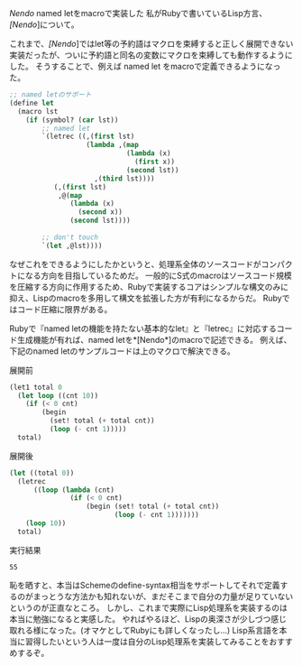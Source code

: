 *Nendo* named letをmacroで実装した
私がRubyで書いているLisp方言、 *[Nendo*]について。

これまで、*[Nendo*]ではlet等の予約語はマクロを束縛すると正しく展開できない実装だったが、ついに予約語と同名の変数にマクロを束縛しても動作するようにした。
そうすることで、例えば named let をmacroで定義できるようになった。
```lisp
;; named letのサポート
(define let
  (macro lst
    (if (symbol? (car lst))
        ;; named let
        `(letrec ((,(first lst)
                   (lambda ,(map
                             (lambda (x)
                               (first x))
                             (second lst))
                     ,(third lst))))
           (,(first lst)
            ,@(map
               (lambda (x)
                 (second x))
               (second lst))))
           
        ;; don't touch
        `(let ,@lst))))
```

なぜこれをできるようにしたかというと、処理系全体のソースコードがコンパクトになる方向を目指しているためだ。
一般的にS式のmacroはソースコード規模を圧縮する方向に作用するため、Rubyで実装するコアはシンプルな構文のみに抑え、Lispのmacroを多用して構文を拡張した方が有利になるからだ。
Rubyではコード圧縮に限界がある。

Rubyで『named letの機能を持たない基本的なlet』と『letrec』に対応するコード生成機能が有れば、named letを*[Nendo*]のmacroで記述できる。
例えば、下記のnamed letのサンプルコードは上のマクロで解決できる。

 展開前
```lisp
(let1 total 0
  (let loop ((cnt 10))
    (if (< 0 cnt)
        (begin
          (set! total (+ total cnt))
          (loop (- cnt 1)))))
  total)
```

 展開後
```lisp
(let ((total 0))
  (letrec
      ((loop (lambda (cnt)
               (if (< 0 cnt)
                   (begin (set! total (+ total cnt))
                          (loop (- cnt 1)))))))
    (loop 10))
  total)
```

 実行結果
```
55
```

恥を晒すと、本当はSchemeのdefine-syntax相当をサポートしてそれで定義するのがまっとうな方法かも知れないが、まだそこまで自分の力量が足りていないというのが正直なところ。
しかし、これまで実際にLisp処理系を実装するのは本当に勉強になると実感した。
やればやるほど、Lispの奥深さが少しづつ感じ取れる様になった。(オマケとしてRubyにも詳しくなったし…)
Lisp系言語を本当に習得したいという人は一度は自分のLisp処理系を実装してみることをおすすめするぞ。

